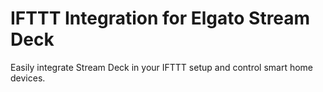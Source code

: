 # IFTTT Integration for Elgato Stream Deck
Easily integrate Stream Deck in your IFTTT setup and control smart home devices.